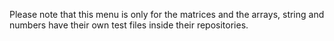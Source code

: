 Please note that this menu is only for the matrices and the arrays, string and numbers have their own test files inside their repositories.
